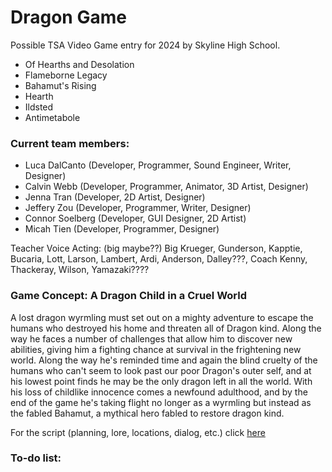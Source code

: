 # Dragon Game
Possible TSA Video Game entry for 2024 by Skyline High School.
- Of Hearths and Desolation
- Flameborne Legacy
- Bahamut's Rising
- Hearth
- Ildsted
- Antimetabole


### Current team members:
- Luca DalCanto (Developer, Programmer, Sound Engineer, Writer, Designer)
- Calvin Webb (Developer, Programmer, Animator, 3D Artist, Designer)
- Jenna Tran (Developer, 2D Artist, Designer)
- Jeffery Zou (Developer, Programmer,  Writer, Designer)
- Connor Soelberg (Developer, GUI Designer, 2D Artist)
- Micah Tien (Developer, Programmer, Designer)

Teacher Voice Acting: (big maybe??)
Big Krueger, Gunderson, Kapptie, Bucaria, Lott, Larson, Lambert, Ardi, Anderson, Dalley???, Coach Kenny, Thackeray, Wilson, Yamazaki????

### Game Concept: A Dragon Child in a Cruel World
A lost dragon wyrmling must set out on a mighty adventure to escape the humans who destroyed his home and threaten all of Dragon kind. Along the way he faces a number of challenges that allow him to discover new abilities, giving him a fighting chance at survival in the frightening new world. Along the way he's reminded time and again the blind cruelty of the humans who can't seem to look past our poor Dragon's outer self, and at his lowest point finds he may be the only dragon left in all the world. With his loss of childlike innocence comes a newfound adulthood, and by the end of the game he's taking flight no longer as a wyrmling but instead as the fabled Bahamut, a mythical hero fabled to restore dragon kind.

For the script (planning, lore, locations, dialog, etc.) click [here](https://github.com/Luca-Skyline/fantasy-game-2024/blob/main/story/dragon_story.md)

### To-do list:
